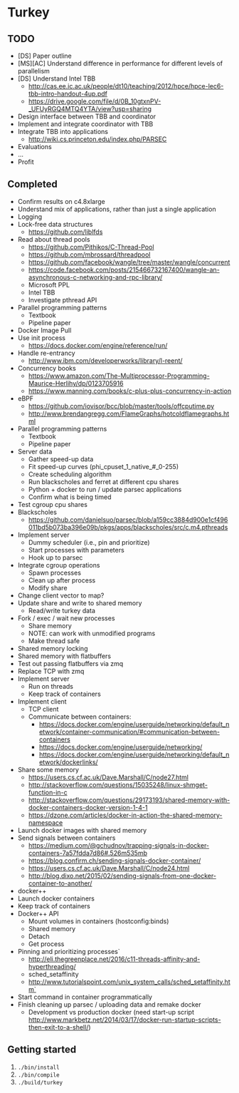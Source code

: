 # Turkey

## TODO
- [DS] Paper outline
- [MS][AC] Understand difference in performance for different levels of parallelism
- [DS] Understand Intel TBB
  - http://cas.ee.ic.ac.uk/people/dt10/teaching/2012/hpce/hpce-lec6-tbb-intro-handout-4up.pdf
  - https://drive.google.com/file/d/0B_10gtxnPV-_UFUyRGQ4MTQ4YTA/view?usp=sharing
- Design interface between TBB and coordinator
- Implement and integrate coordinator with TBB
- Integrate TBB into applications
  - http://wiki.cs.princeton.edu/index.php/PARSEC
- Evaluations
- ...
- Profit

## Completed
- Confirm results on c4.8xlarge
- Understand mix of applications, rather than just a single application
- Logging
- Lock-free data structures
  - https://github.com/liblfds
- Read about thread pools
  - https://github.com/Pithikos/C-Thread-Pool
  - https://github.com/mbrossard/threadpool
  - https://github.com/facebook/wangle/tree/master/wangle/concurrent
  - https://code.facebook.com/posts/215466732167400/wangle-an-asynchronous-c-networking-and-rpc-library/
  - Microsoft PPL
  - Intel TBB
  - Investigate pthread API
- Parallel programming patterns
  - Textbook
  - Pipeline paper
- Docker Image Pull
- Use init process
  - https://docs.docker.com/engine/reference/run/
- Handle re-entrancy
  - http://www.ibm.com/developerworks/library/l-reent/
- Concurrency books
  - https://www.amazon.com/The-Multiprocessor-Programming-Maurice-Herlihy/dp/0123705916
  - https://www.manning.com/books/c-plus-plus-concurrency-in-action
- eBPF
  - https://github.com/iovisor/bcc/blob/master/tools/offcputime.py
  - http://www.brendangregg.com/FlameGraphs/hotcoldflamegraphs.html
- Parallel programming patterns
  - Textbook
  - Pipeline paper
- Server data
  - Gather speed-up data
  - Fit speed-up curves (phi_cpuset_1_native_#_0-255)
  - Create scheduling algorithm
  - Run blackscholes and ferret at different cpu shares
  - Python + docker to run / update parsec applications
  - Confirm what is being timed
- Test cgroup cpu shares
- Blackscholes
  - https://github.com/danielsuo/parsec/blob/a159cc3884d900e1cf496011bd5b073ba396e09b/pkgs/apps/blackscholes/src/c.m4.pthreads
- Implement server
  - Dummy scheduler (i.e., pin and prioritize)
  - Start processes with parameters
  - Hook up to parsec
- Integrate cgroup operations
  - Spawn processes
  - Clean up after process
  - Modify share
- Change client vector to map?
- Update share and write to shared memory
  - Read/write turkey data
- Fork / exec / wait new processes
  - Share memory
  - NOTE: can work with unmodified programs
  - Make thread safe
- Shared memory locking
- Shared memory with flatbuffers
- Test out passing flatbuffers via zmq
- Replace TCP with zmq
- Implement server
  - Run on threads
  - Keep track of containers
- Implement client
  - TCP client
  - Communicate between containers:
    - https://docs.docker.com/engine/userguide/networking/default_network/container-communication/#communication-between-containers
    - https://docs.docker.com/engine/userguide/networking/
    - https://docs.docker.com/engine/userguide/networking/default_network/dockerlinks/
- Share some memory
  - https://users.cs.cf.ac.uk/Dave.Marshall/C/node27.html
  - http://stackoverflow.com/questions/15035248/linux-shmget-function-in-c
  - http://stackoverflow.com/questions/29173193/shared-memory-with-docker-containers-docker-version-1-4-1
  - https://dzone.com/articles/docker-in-action-the-shared-memory-namespace
- Launch docker images with shared memory
- Send signals between containers
  - https://medium.com/@gchudnov/trapping-signals-in-docker-containers-7a57fdda7d86#.526m535mb
  - https://blog.confirm.ch/sending-signals-docker-container/
  - https://users.cs.cf.ac.uk/Dave.Marshall/C/node24.html
  - http://blog.dixo.net/2015/02/sending-signals-from-one-docker-container-to-another/
- docker++
- Launch docker containers
- Keep track of containers
- Docker++ API
  - Mount volumes in containers (hostconfig:binds)
  - Shared memory
  - Detach
  - Get process
- Pinning and prioritizing processes`
  - http://eli.thegreenplace.net/2016/c11-threads-affinity-and-hyperthreading/
  - sched_setaffinity
  - http://www.tutorialspoint.com/unix_system_calls/sched_setaffinity.htm`
- Start command in container programmatically
- Finish cleaning up parsec / uploading data and remake docker
  - Development vs production docker (need start-up script http://www.markbetz.net/2014/03/17/docker-run-startup-scripts-then-exit-to-a-shell/)

## Getting started
1. ```./bin/install```
2. ```./bin/compile```
3. ```./build/turkey```
